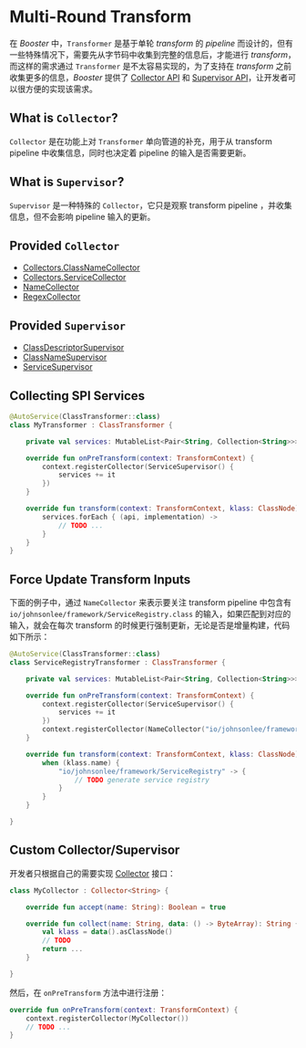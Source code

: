 # Multi-Round Transform

在 *Booster* 中，`Transformer` 是基于单轮 *transform* 的 *pipeline* 而设计的，但有一些特殊情况下，需要先从字节码中收集到完整的信息后，才能进行 *transform*，而这样的需求通过 `Transformer` 是不太容易实现的，为了支持在 *transform* 之前收集更多的信息，*Booster* 提供了 [Collector API](https://github.com/didi/booster/blob/master/booster-transform-spi/src/main/kotlin/com/didiglobal/booster/transform/Collector.kt#L7) 和 [Supervisor API](https://github.com/didi/booster/blob/master/booster-transform-spi/src/main/kotlin/com/didiglobal/booster/transform/Collector.kt#L23)，让开发者可以很方便的实现该需求。

## What is `Collector`?

`Collector` 是在功能上对 `Transformer` 单向管道的补充，用于从 transform pipeline 中收集信息，同时也决定着 pipeline 的输入是否需要更新。

## What is `Supervisor`?

`Supervisor` 是一种特殊的 `Collector`，它只是观察 transform pipeline ，并收集信息，但不会影响 pipeline 输入的更新。

## Provided `Collector`

* [Collectors.ClassNameCollector](https://github.com/didi/booster/blob/master/booster-transform-util/src/main/kotlin/com/didiglobal/booster/transform/util/Collectors.kt#L25)
* [Collectors.ServiceCollector](https://github.com/didi/booster/blob/master/booster-transform-util/src/main/kotlin/com/didiglobal/booster/transform/util/Collector.kt#L26)
* [NameCollector](https://github.com/didi/booster/blob/master/booster-transform-util/src/main/kotlin/com/didiglobal/booster/transform/util/Collectors.kt#L53)
* [RegexCollector](https://github.com/didi/booster/blob/master/booster-transform-util/src/main/kotlin/com/didiglobal/booster/transform/util/Collectors.kt#L65)

## Provided `Supervisor`

* [ClassDescriptorSupervisor](https://github.com/didi/booster/blob/master/booster-transform-util/src/main/kotlin/com/didiglobal/booster/transform/util/Supervisors.kt#L19)
* [ClassNameSupervisor](https://github.com/didi/booster/blob/master/booster-transform-util/src/main/kotlin/com/didiglobal/booster/transform/util/Supervisors.kt#L37)
* [ServiceSupervisor](https://github.com/didi/booster/blob/master/booster-transform-util/src/main/kotlin/com/didiglobal/booster/transform/util/Supervisors.kt#L55)

## Collecting SPI Services

```kotlin
@AutoService(ClassTransformer::class)
class MyTransformer : ClassTransformer {

    private val services: MutableList<Pair<String, Collection<String>>> = mutableListOf()

    override fun onPreTransform(context: TransformContext) {
        context.registerCollector(ServiceSupervisor() {
            services += it
        })
    }

    override fun transform(context: TransformContext, klass: ClassNode) = klass.apply {
        services.forEach { (api, implementation) ->
            // TODO ...
        }
    }
}
```

## Force Update Transform Inputs

下面的例子中，通过 `NameCollector` 来表示要关注 transform pipeline 中包含有 `io/johnsonlee/framework/ServiceRegistry.class` 的输入，如果匹配到对应的输入，就会在每次 transform 的时候更行强制更新，无论是否是增量构建，代码如下所示：

```kotlin
@AutoService(ClassTransformer::class)
class ServiceRegistryTransformer : ClassTransformer {

    private val services: MutableList<Pair<String, Collection<String>>> = mutableListOf()

    override fun onPreTransform(context: TransformContext) {
        context.registerCollector(ServiceSupervisor() {
            services += it
        })
        context.registerCollector(NameCollector("io/johnsonlee/framework/ServiceRegistry.class"))
    }

    override fun transform(context: TransformContext, klass: ClassNode) = klass.apply {
        when (klass.name) {
            "io/johnsonlee/framework/ServiceRegistry" -> {
                // TODO generate service registry
            }
        }
    }

}
```

## Custom Collector/Supervisor

开发者只根据自己的需要实现 [Collector](https://github.com/didi/booster/blob/master/booster-transform-spi/src/main/kotlin/com/didiglobal/booster/transform/Collector.kt#L7) 接口：

```kotlin
class MyCollector : Collector<String> {

    override fun accept(name: String): Boolean = true

    override fun collect(name: String, data: () -> ByteArray): String {
        val klass = data().asClassNode()
        // TODO
        return ...
    }

}
```

然后，在 `onPreTransform` 方法中进行注册：

```kotlin
override fun onPreTransform(context: TransformContext) {
    context.registerCollector(MyCollector())
    // TODO ...
}
```
